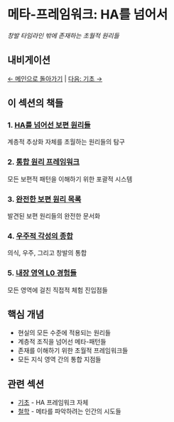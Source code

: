 # 메타-프레임워크: HA를 넘어서

*창발 타임라인 밖에 존재하는 초월적 원리들*

## 내비게이션
[← 메인으로 돌아가기](../../index.md) | [다음: 기초 →](../1_foundation/index.md)

## 이 섹션의 책들

### 1. [HA를 넘어선 보편 원리들](./UNIVERSAL_PRINCIPLES_BEYOND_HA.md)
계층적 추상화 자체를 초월하는 원리들의 탐구

### 2. [통합 원리 프레임워크](./THE_UNIFIED_PRINCIPLE_FRAMEWORK.md)
모든 보편적 패턴을 이해하기 위한 포괄적 시스템

### 3. [완전한 보편 원리 목록](./COMPLETE_UNIVERSAL_PRINCIPLES_CATALOG.md)
발견된 보편 원리들의 완전한 문서화

### 4. [우주적 각성의 종합](./THE_COSMIC_AWAKENING_SYNTHESIS.md)
의식, 우주, 그리고 창발의 통합

### 5. [내장 영역 L0 경험들](./VISCERAL_DOMAINS_L0_EXPERIENCES.md)
모든 영역에 걸친 직접적 체험 진입점들

## 핵심 개념
- 현실의 모든 수준에 적용되는 원리들
- 계층적 조직을 넘어선 메타-패턴들
- 존재를 이해하기 위한 초월적 프레임워크들
- 모든 지식 영역 간의 통합 지점들

## 관련 섹션
- [기초](../1_foundation/index.md) - HA 프레임워크 자체
- [철학](../5_civilization_emergence/HA_philosophy/) - 메타를 파악하려는 인간의 시도들